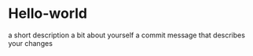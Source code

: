 # Hello-world
a short description 
a bit about yourself
a commit message that describes your changes
